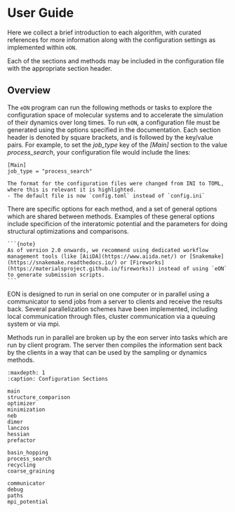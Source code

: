 # User Guide

Here we collect a brief introduction to each algorithm, with curated references
for more information along with the  configuration settings as implemented
within `eON`.

Each of the sections and methods may be included in the configuration file with the appropriate section header.

## Overview

The `eON` program can run the following methods or tasks to explore the
configuration space of molecular systems and to accelerate the simulation of
their dynamics over long times. To run `eON`, a configuration file must be generated
using the options specified in the documentation. Each section header is denoted
by square brackets, and is followed by the key/value pairs. For example, to set
the *job_type* key of the *[Main]* section to the value *process_search*, your
configuration file would include the lines:

```{code-block} toml
[Main]
job_type = "process_search"
```

```{versionchanged} 2.1_TBA
The format for the configuration files were changed from INI to TOML, where this is relevant it is highlighted.
- The default file is now `config.toml` instead of `config.ini`
```


There are specific options for each method, and a set of general options which
are shared between methods. Examples of these general options include
specificion of the interatomic potential and the parameters for doing structural
optimizations and comparisons.

````{margin}
```{note}
As of version 2.0 onwards, we recommend using dedicated workflow management tools (like [AiiDA](https://www.aiida.net/) or [Snakemake](https://snakemake.readthedocs.io/) or [Fireworks](https://materialsproject.github.io/fireworks)) instead of using `eON` to generate submission scripts.
```
````

EON is designed to run in serial on one computer or in parallel using a
communicator to send jobs from a server to clients and receive the results back.
Several parallelization schemes have been implemented, including local
communication through files, cluster communication via a queuing system or via
mpi. 

Methods run in parallel are broken up by the eon server into tasks which
are run by client program. The server then compiles the information sent back
by the clients in a way that can be used by the sampling or dynamics methods.

<!-- TODO(rg) Structure this a bit more, better -->
```{toctree}
:maxdepth: 1
:caption: Configuration Sections

main
structure_comparison
optimizer
minimization
neb
dimer
lanczos
hessian
prefactor

basin_hopping
process_search
recycling
coarse_graining

communicator
debug
paths
mpi_potential
```

<!-- TODO(rg) Maybe add the whole config as well -->
